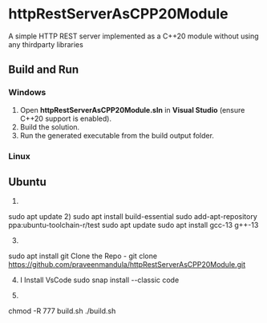# httpRestServerAsCPP20Module

A simple HTTP REST server implemented as a C++20 module without using any thirdparty libraries

## Build and Run

### Windows
1. Open **httpRestServerAsCPP20Module.sln** in **Visual Studio** (ensure C++20 support is enabled).  
2. Build the solution.  
3. Run the generated executable from the build output folder.  

### Linux
Ubuntu
--------
1)
sudo apt update
2)
sudo apt install build-essential
sudo add-apt-repository ppa:ubuntu-toolchain-r/test
sudo apt update
sudo apt install gcc-13 g++-13

3)
sudo apt install git
Clone the Repo - git clone https://github.com/praveenmandula/httpRestServerAsCPP20Module.git

4) I
Install VsCode
    sudo snap install --classic code

5)
chmod -R 777 build.sh
./build.sh
	

